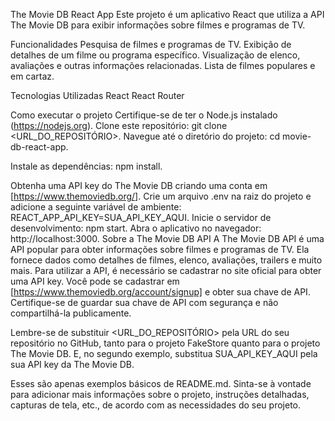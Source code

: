 The Movie DB React App
Este projeto é um aplicativo React que utiliza a API The Movie DB para exibir informações sobre filmes e programas de TV.

Funcionalidades
Pesquisa de filmes e programas de TV.
Exibição de detalhes de um filme ou programa específico.
Visualização de elenco, avaliações e outras informações relacionadas.
Lista de filmes populares e em cartaz.

Tecnologias Utilizadas
React
React Router

Como executar o projeto
Certifique-se de ter o Node.js instalado (https://nodejs.org).
Clone este repositório: git clone <URL_DO_REPOSITÓRIO>.
Navegue até o diretório do projeto: cd movie-db-react-app.

Instale as dependências: npm install.

Obtenha uma API key do The Movie DB criando uma conta em [https://www.themoviedb.org/].
Crie um arquivo .env na raiz do projeto e adicione a seguinte variável de ambiente: REACT_APP_API_KEY=SUA_API_KEY_AQUI.
Inicie o servidor de desenvolvimento: npm start.
Abra o aplicativo no navegador: http://localhost:3000.
Sobre a The Movie DB API
A The Movie DB API é uma API popular para obter informações sobre filmes e programas de TV. Ela fornece dados como detalhes de filmes, elenco, avaliações, trailers e muito mais. Para utilizar a API, é necessário se cadastrar no site oficial para obter uma API key. Você pode se cadastrar em [https://www.themoviedb.org/account/signup] e obter sua chave de API. Certifique-se de guardar sua chave de API com segurança e não compartilhá-la publicamente.

Lembre-se de substituir <URL_DO_REPOSITÓRIO> pela URL do seu repositório no GitHub, tanto para o projeto FakeStore quanto para o projeto The Movie DB. E, no segundo exemplo, substitua SUA_API_KEY_AQUI pela sua API key da The Movie DB.

Esses são apenas exemplos básicos de README.md. Sinta-se à vontade para adicionar mais informações sobre o projeto, instruções detalhadas, capturas de tela, etc., de acordo com as necessidades do seu projeto.
